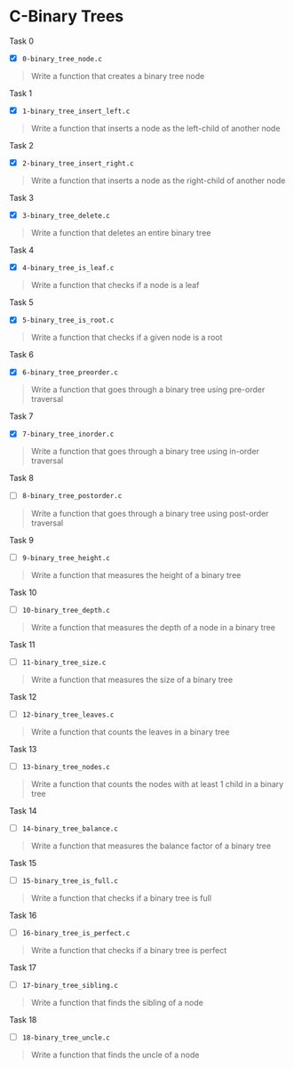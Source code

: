 # C-Binary Trees

Task 0
- [x] `0-binary_tree_node.c`
> Write a function that creates a binary tree node

Task 1
- [x] `1-binary_tree_insert_left.c`
> Write a function that inserts a node as the left-child of another node

Task 2
- [x] `2-binary_tree_insert_right.c`
> Write a function that inserts a node as the right-child of another node

Task 3
- [x] `3-binary_tree_delete.c`
> Write a function that deletes an entire binary tree

Task 4
- [x] `4-binary_tree_is_leaf.c`
> Write a function that checks if a node is a leaf

Task 5
- [x] `5-binary_tree_is_root.c`
> Write a function that checks if a given node is a root

Task 6
- [x] `6-binary_tree_preorder.c`
> Write a function that goes through a binary tree using pre-order traversal

Task 7
- [x] `7-binary_tree_inorder.c`
> Write a function that goes through a binary tree using in-order traversal

Task 8
- [ ] `8-binary_tree_postorder.c`
> Write a function that goes through a binary tree using post-order traversal

Task 9
- [ ] `9-binary_tree_height.c`
> Write a function that measures the height of a binary tree

Task 10
- [ ] `10-binary_tree_depth.c`
> Write a function that measures the depth of a node in a binary tree

Task 11
- [ ] `11-binary_tree_size.c`
> Write a function that measures the size of a binary tree

Task 12
- [ ] `12-binary_tree_leaves.c`
> Write a function that counts the leaves in a binary tree

Task 13
- [ ] `13-binary_tree_nodes.c`
> Write a function that counts the nodes with at least 1 child in a binary tree

Task 14
- [ ] `14-binary_tree_balance.c`
> Write a function that measures the balance factor of a binary tree

Task 15
- [ ] `15-binary_tree_is_full.c`
> Write a function that checks if a binary tree is full

Task 16
- [ ] `16-binary_tree_is_perfect.c`
> Write a function that checks if a binary tree is perfect

Task 17
- [ ] `17-binary_tree_sibling.c`
> Write a function that finds the sibling of a node

Task 18
- [ ] `18-binary_tree_uncle.c`
> Write a function that finds the uncle of a node

